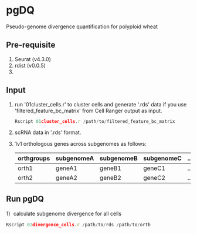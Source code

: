 # pgDQ
 Pseudo-genome divergence quantification for polyploid wheat

## Pre-requisite
1) Seurat (v4.3.0)
2) rdist (v0.0.5)
3) 

## Input
1) run '01cluster_cells.r' to cluster cells and generate '.rds' data if you use 'filtered_feature_bc_matrix' from Cell Ranger output as input.
   ```js
   Rscript 01cluster_cells.r /path/to/filtered_feature_bc_matrix
   ```
3) scRNA data in '.rds' format.
4) 1v1 orthologous genes across subgenomes as follows:
   
   | orthgroups | subgenomeA | subgenomeB | subgenomeC | ... |
   | :--------- | :--------- | :--------- | :--------- | :-- |
   | orth1      | geneA1     | geneB1     | geneC1     | ... |
   | orth2      | geneA2     | geneB2     | geneC2     | ... |

## Run pgDQ
1）calculate subgenome divergence for all cells
```js
Rscript 02divergence_cells.r /path/to/rds /path/to/orth
```
